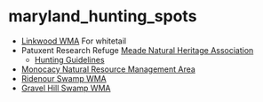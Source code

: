 # maryland_hunting_spots
- [Linkwood WMA](https://dnr.maryland.gov/wildlife/Pages/publiclands/eastern/linkwood.aspx) For whitetail
- Patuxent Research Refuge [Meade Natural Heritage Association](http://www.mnha.net/)
    * [Hunting Guidelines](https://www.fws.gov/uploadedFiles/PRR%20Hunting%20Guidelines%202019-2020%20Final%207.9.19.pdf)
- [Monocacy Natural Resource Management Area](https://dnr.maryland.gov/publiclands/Pages/western/monocacy.aspx)
- [Ridenour Swamp WMA](https://dnr.maryland.gov/wildlife/Pages/publiclands/western/ridenourswamp.aspx)
- [Gravel Hill Swamp WMA](https://dnr.maryland.gov/wildlife/Pages/publiclands/western/gravelhillswamp.aspx)
